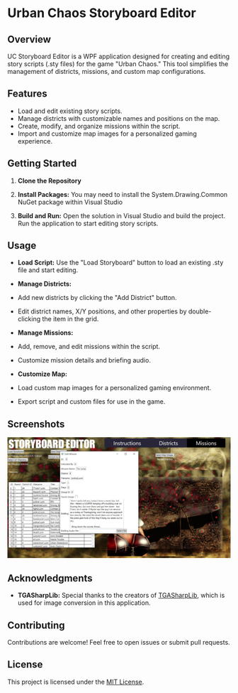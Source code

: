# Urban Chaos Storyboard Editor

## Overview

UC Storyboard Editor is a WPF application designed for creating and editing story scripts (.sty files) for the game "Urban Chaos." This tool simplifies the management of districts, missions, and custom map configurations.

## Features

- Load and edit existing story scripts.
- Manage districts with customizable names and positions on the map.
- Create, modify, and organize missions within the script.
- Import and customize map images for a personalized gaming experience.

## Getting Started

1. **Clone the Repository**

2. **Install Packages:**
You may need to install the System.Drawing.Common NuGet package within Visual Studio   

3. **Build and Run:**
Open the solution in Visual Studio and build the project. Run the application to start editing story scripts.

## Usage

- **Load Script:**
Use the "Load Storyboard" button to load an existing .sty file and start editing.

- **Manage Districts:**
- Add new districts by clicking the "Add District" button.
- Edit district names, X/Y positions, and other properties by double-clicking the item in the grid.

- **Manage Missions:**
- Add, remove, and edit missions within the script.
- Customize mission details and briefing audio.

- **Customize Map:**
- Load custom map images for a personalized gaming environment.
- Export script and custom files for use in the game.

## Screenshots
![Logo](Screenshot.PNG)

## Acknowledgments

- **TGASharpLib:** Special thanks to the creators of [TGASharpLib](https://github.com/ALEXGREENALEX/TGASharpLib), which is used for image conversion in this application.

## Contributing

Contributions are welcome! Feel free to open issues or submit pull requests.

## License

This project is licensed under the [MIT License](LICENSE).
